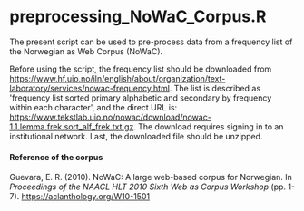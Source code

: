 # preprocessing_NoWaC_Corpus.R

The present script can be used to pre-process data from a frequency list of the Norwegian as Web Corpus (NoWaC). 

Before using the script, the frequency list should be downloaded from  https://www.hf.uio.no/iln/english/about/organization/text-laboratory/services/nowac-frequency.html. The list is described as 'frequency list sorted primary alphabetic and secondary by frequency within each character', and the direct URL is: https://www.tekstlab.uio.no/nowac/download/nowac-1.1.lemma.frek.sort_alf_frek.txt.gz. The download requires signing in to an institutional network. Last, the downloaded file should be unzipped.

#### Reference of the corpus

Guevara, E. R. (2010). NoWaC: A large web-based corpus for Norwegian. In *Proceedings of the NAACL HLT 2010 Sixth Web as Corpus Workshop* (pp. 1-7). https://aclanthology.org/W10-1501

